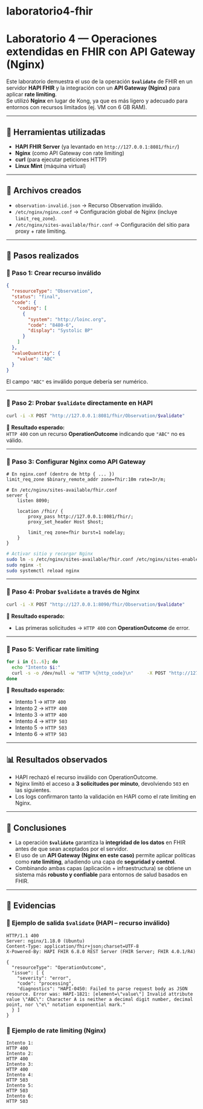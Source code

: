 # laboratorio4-fhir
# Laboratorio 4 — Operaciones extendidas en FHIR con API Gateway (Nginx)

Este laboratorio demuestra el uso de la operación **`$validate`** de FHIR en un servidor **HAPI FHIR** y la integración con un **API Gateway (Nginx)** para aplicar **rate limiting**.  
Se utilizó **Nginx** en lugar de Kong, ya que es más ligero y adecuado para entornos con recursos limitados (ej. VM con 6 GB RAM).

---

## 🔧 Herramientas utilizadas
- **HAPI FHIR Server** (ya levantado en `http://127.0.0.1:8081/fhir/`)  
- **Nginx** (como API Gateway con rate limiting)  
- **curl** (para ejecutar peticiones HTTP)  
- **Linux Mint** (máquina virtual)  

---

## 📂 Archivos creados
- `observation-invalid.json` → Recurso Observation inválido.  
- `/etc/nginx/nginx.conf` → Configuración global de Nginx (incluye `limit_req_zone`).  
- `/etc/nginx/sites-available/fhir.conf` → Configuración del sitio para proxy + rate limiting.  

---

## 📝 Pasos realizados

### 🔹 Paso 1: Crear recurso inválido
```json
{
  "resourceType": "Observation",
  "status": "final",
  "code": {
    "coding": [
      {
        "system": "http://loinc.org",
        "code": "8480-6",
        "display": "Systolic BP"
      }
    ]
  },
  "valueQuantity": {
    "value": "ABC"
  }
}
```
El campo `"ABC"` es inválido porque debería ser numérico.

---

### 🔹 Paso 2: Probar `$validate` directamente en HAPI
```bash
curl -i -X POST "http://127.0.0.1:8081/fhir/Observation/$validate"      -H "Content-Type: application/fhir+json"      -d @observation-invalid.json
```

📌 **Resultado esperado:**  
`HTTP 400` con un recurso **OperationOutcome** indicando que `"ABC"` no es válido.

---

### 🔹 Paso 3: Configurar Nginx como API Gateway
```nginx
# En nginx.conf (dentro de http { ... })
limit_req_zone $binary_remote_addr zone=fhir:10m rate=3r/m;
```

```nginx
# En /etc/nginx/sites-available/fhir.conf
server {
    listen 8090;

    location /fhir/ {
        proxy_pass http://127.0.0.1:8081/fhir/;
        proxy_set_header Host $host;

        limit_req zone=fhir burst=1 nodelay;
    }
}
```

```bash
# Activar sitio y recargar Nginx
sudo ln -s /etc/nginx/sites-available/fhir.conf /etc/nginx/sites-enabled/
sudo nginx -t
sudo systemctl reload nginx
```

---

### 🔹 Paso 4: Probar `$validate` a través de Nginx
```bash
curl -i -X POST "http://127.0.0.1:8090/fhir/Observation/$validate"      -H "Content-Type: application/fhir+json"      -d @observation-invalid.json
```

📌 **Resultado esperado:**  
- Las primeras solicitudes → `HTTP 400` con **OperationOutcome** de error.  

---

### 🔹 Paso 5: Verificar **rate limiting**
```bash
for i in {1..6}; do
  echo "Intento $i:"
  curl -s -o /dev/null -w "HTTP %{http_code}\n"     -X POST "http://127.0.0.1:8090/fhir/Observation/$validate"     -H "Content-Type: application/fhir+json"     -d @observation-invalid.json
done
```

📌 **Resultado esperado:**  
- Intento 1 → `HTTP 400`  
- Intento 2 → `HTTP 400`  
- Intento 3 → `HTTP 400`  
- Intento 4 → `HTTP 503`  
- Intento 5 → `HTTP 503`  
- Intento 6 → `HTTP 503`  

---

## 📊 Resultados observados
- HAPI rechazó el recurso inválido con OperationOutcome.  
- Nginx limitó el acceso a **3 solicitudes por minuto**, devolviendo `503` en las siguientes.  
- Los logs confirmaron tanto la validación en HAPI como el rate limiting en Nginx.  

---

## 🎯 Conclusiones
- La operación **`$validate`** garantiza la **integridad de los datos** en FHIR antes de que sean aceptados por el servidor.  
- El uso de un **API Gateway (Nginx en este caso)** permite aplicar políticas como **rate limiting**, añadiendo una capa de **seguridad y control**.  
- Combinando ambas capas (aplicación + infraestructura) se obtiene un sistema más **robusto y confiable** para entornos de salud basados en FHIR.  

---

## 📌 Evidencias

### 🔹 Ejemplo de salida `$validate` (HAPI – recurso inválido)
```http
HTTP/1.1 400 
Server: nginx/1.18.0 (Ubuntu)
Content-Type: application/fhir+json;charset=UTF-8
X-Powered-By: HAPI FHIR 6.8.0 REST Server (FHIR Server; FHIR 4.0.1/R4)

{
  "resourceType": "OperationOutcome",
  "issue": [ {
    "severity": "error",
    "code": "processing",
    "diagnostics": "HAPI-0450: Failed to parse request body as JSON resource. Error was: HAPI-1821: [element=\"value\"] Invalid attribute value \"ABC\": Character A is neither a decimal digit number, decimal point, nor \"e\" notation exponential mark."
  } ]
}
```

### 🔹 Ejemplo de rate limiting (Nginx)
```text
Intento 1:
HTTP 400
Intento 2:
HTTP 400
Intento 3:
HTTP 400
Intento 4:
HTTP 503
Intento 5:
HTTP 503
Intento 6:
HTTP 503
```
